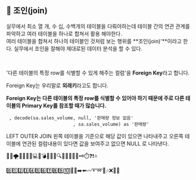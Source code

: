 ## 📌 조인(join)

실무에서 최소 열 개, 수 십, 수백개의 테이블을 다뤄야하는데 테이블 간의 연관 관계를 파악하고 여러 테이블을 하나로 합쳐서 활용 해야한다.<br>여러 테이블을 합쳐서 하나의 테이블인 것처럼 보는 행위를 **조인(join)'**이라고 한다. 실무에서 조인을 잘해야 제대로된 데이터 분석을 할 수 있다.

</br>



'다른 테이블의 특정 row를 식별할 수 있게 해주는 컬럼'을 **Foreign Key**라고 합니다. 

Foreign Key는 우리말로 **외래키**라고도 합니다.

**Foreign Key는 다른 테이블의 특정 row를 식별할 수 있어야 하기 때문에 주로 다른 테이블의 Primary Key를 참조할 때가 많습니다.** 



     , decode(sa.sales_volume, null, '판매량 정보 없음'
                             , sa.sales_volume) as '판매량'
LEFT OUTER JOIN 왼쪽 테이블을 기준으로 해당 값이 있으면 나타내주고
오른쪽 테이블에 연관된 컬럼내용이 있다면 값을 보여주고 없으면 NULL 로 나타낸다.







🌵🔥🌪️🌹🌻🍀🌱💻💡💣💊🎈🧷🔍🔎📌📍🎁🔑🗝️⏱️❓❗⭐

0️⃣1️⃣2️⃣3️⃣4️⃣5️⃣6️⃣7️⃣8️⃣9️⃣🔟🔼🔽➡️⬅️〰️➰➿🎵🎶❌🚫💢





